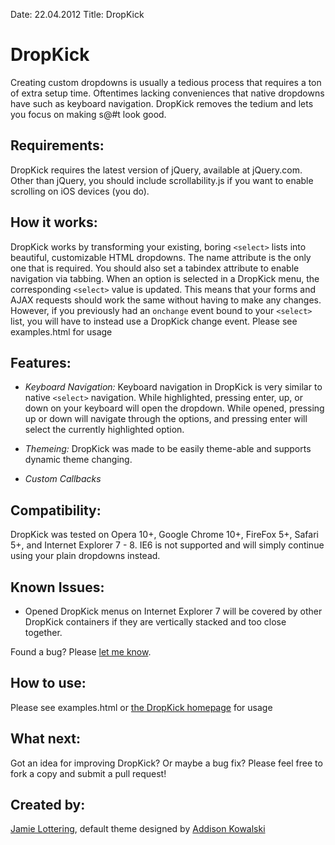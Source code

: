 Date: 22.04.2012
Title: DropKick

DropKick
=
Creating custom dropdowns is usually a tedious process that requires a ton of extra setup time. Oftentimes lacking conveniences that native dropdowns have such as keyboard navigation. DropKick removes the tedium and lets you focus on making s@#t look good.

Requirements:
-
DropKick requires the latest version of jQuery, available at jQuery.com. Other than jQuery, you should include scrollability.js if you want to enable scrolling on iOS devices (you do).

How it works:
-
DropKick works by transforming your existing, boring `<select>` lists into beautiful, customizable HTML dropdowns. The name attribute is the only one that is required. You should also set a tabindex attribute to enable navigation via tabbing.
When an option is selected in a DropKick menu, the corresponding `<select>` value is updated. This means that your forms and AJAX requests should work the same without having to make any changes. However, if you previously had
an `onchange` event bound to your `<select>` list, you will have to instead use a DropKick change event. Please see examples.html for usage

Features:
-
* *Keyboard Navigation:*
   Keyboard navigation in DropKick is very similar to native `<select>` navigation.
   While highlighted, pressing enter, up, or down on your keyboard will open the dropdown.
   While opened, pressing up or down will navigate through the options, and pressing enter will select the currently highlighted option.

* *Themeing:* 
  DropKick was made to be easily theme-able and supports dynamic theme changing.

* *Custom Callbacks*

Compatibility:
-
DropKick was tested on Opera 10+, Google Chrome 10+, FireFox 5+, Safari 5+, and Internet Explorer 7 - 8. IE6 is not supported and will simply continue using your plain dropdowns instead.

Known Issues:
-
* Opened DropKick menus on Internet Explorer 7 will be covered by other DropKick containers if they are vertically stacked and too close together.

Found a bug? Please [let me know](https://github.com/JamieLottering/DropKick/issues).

How to use:
-
Please see examples.html or [the DropKick homepage](http://jamielottering.github.com/DropKick/) for usage

What next:
-
Got an idea for improving DropKick? Or maybe a bug fix? Please feel free to fork a copy and submit a pull request!

Created by:
-
[Jamie Lottering](http://twitter.com/jamielottering), default theme designed by [Addison Kowalski](http://twitter.com/addisonkowalski)
